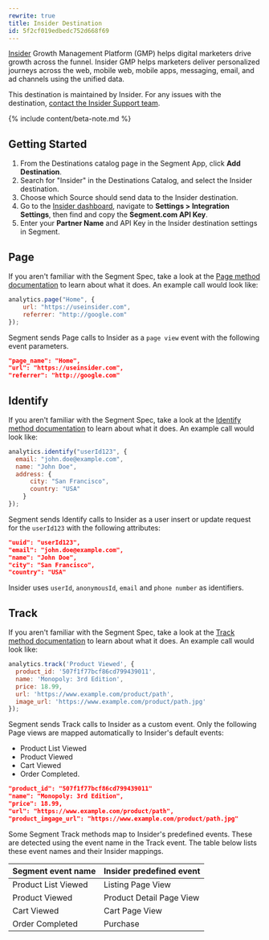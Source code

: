 ```yaml
---
rewrite: true
title: Insider Destination
id: 5f2cf019edbedc752d668f69
---
```

[Insider](https://useinsider.com/?utm_source=segmentio&utm_medium=docs&utm_campaign=partners) Growth Management Platform (GMP) helps digital marketers drive growth across the funnel. Insider GMP helps marketers deliver personalized journeys across the web, mobile web, mobile apps, messaging, email, and ad channels using the unified data.

This destination is maintained by Insider. For any issues with the destination, [contact the Insider Support team](mailto:pst@useinsider.com).

{% include content/beta-note.md %}

## Getting Started

1. From the Destinations catalog page in the Segment App, click **Add Destination**.
2. Search for "Insider" in the Destinations Catalog, and select the Insider destination.
3. Choose which Source should send data to the Insider destination.
4. Go to the [Insider dashboard](https://inone.useinsider.com/), navigate to **Settings > Integration Settings**, then find and copy the **Segment.com API Key**.
5. Enter your **Partner Name** and API Key in the Insider destination settings in Segment.

## Page

If you aren't familiar with the Segment Spec, take a look at the [Page method documentation](/docs/connections/spec/page/) to learn about what it does. An example call would look like:

```js
analytics.page("Home", {
    url: "https://useinsider.com",
    referrer: "http://google.com"
});
```

Segment sends Page calls to Insider as a `page view` event with the following event parameters.

```json
"page_name": "Home",
"url": "https://useinsider.com",
"referrer": "http://google.com"
```

## Identify

If you aren't familiar with the Segment Spec,  take a look at the [Identify method documentation](/docs/connections/spec/identify/) to learn about what it does. An example call would look like:

```js
analytics.identify("userId123", {
  email: "john.doe@example.com",
  name: "John Doe",
  address: {
      city: "San Francisco",
      country: "USA"
    }
});
```

Segment sends Identify calls to Insider as a user insert or update request for the `userId123` with the following attributes:

```json
"uuid": "userId123",
"email": "john.doe@example.com",
"name": "John Doe",
"city": "San Francisco",
"country": "USA"
```

Insider uses `userId`, `anonymousId`, `email` and `phone number` as identifiers.

## Track

If you aren't familiar with the Segment Spec,  take a look at the [Track method documentation](/docs/connections/spec/track/) to learn about what it does. An example call would look like:

```js
analytics.track('Product Viewed', {
  product_id: '507f1f77bcf86cd799439011',
  name: 'Monopoly: 3rd Edition',
  price: 18.99,
  url: 'https://www.example.com/product/path',
  image_url: 'https://www.example.com/product/path.jpg'
});
```

Segment sends Track calls to Insider as a custom event. Only the following Page views are mapped automatically to Insider's default events:
- Product List Viewed
- Product Viewed
- Cart Viewed
- Order Completed.

```json
"product_id": "507f1f77bcf86cd799439011"
"name": "Monopoly: 3rd Edition",
"price": 18.99,
"url": "https://www.example.com/product/path",
"product_imgage_url": "https://www.example.com/product/path.jpg"
```

Some Segment Track methods map to Insider's predefined events. These are detected using the event name in the Track event. The table below lists these event names and their Insider mappings.

| Segment event name  | Insider predefined event |
| ------------------- | ------------------------ |
| Product List Viewed | Listing Page View        |
| Product Viewed      | Product Detail Page View |
| Cart Viewed         | Cart Page View           |
| Order Completed     | Purchase                 |
